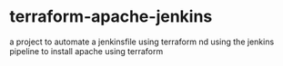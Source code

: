 # terraform-apache-jenkins
a project to automate a jenkinsfile using terraform nd using the jenkins pipeline to install apache using terraform
